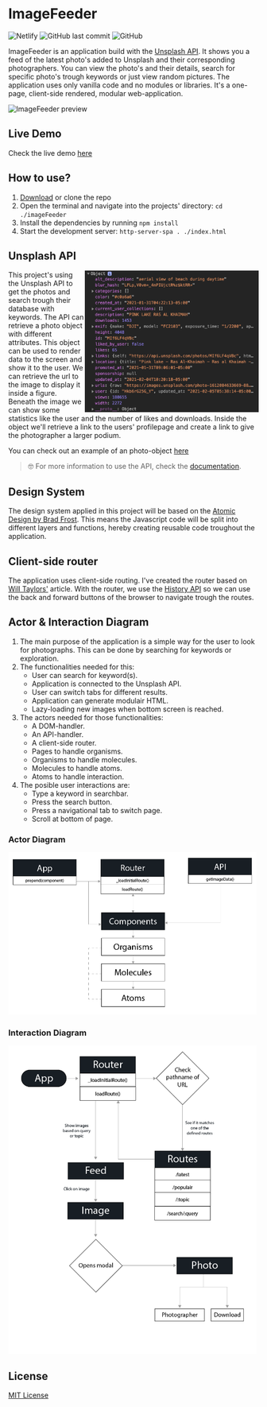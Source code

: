 # ImageFeeder
![Netlify](https://img.shields.io/netlify/9c15f21c-97df-40fa-af0c-bde691ffc65c?style=plastic)
![GitHub last commit](https://img.shields.io/github/last-commit/MarvinMichel/imageFeeder?style=plastic)
![GitHub](https://img.shields.io/github/license/MarvinMichel/imageFeeder?style=plastic)

ImageFeeder is an application build with the [Unsplash API](https://github.com/unsplash/unsplash-js). It shows you a feed of the latest photo's added to Unsplash and their corresponding photographers. You can view the photo's and their details, search for specific photo's trough keywords or just view random pictures. The application uses only vanilla code and no modules or libraries. It's a one-page, client-side rendered, modular web-application.

![ImageFeeder preview](./docs/images/imagefeeder.png)

## Live Demo
Check the live demo [here](https://imagefeeder.netlify.app/)

## How to use?
1. [Download](https://github.com/MarvinMichel/imageFeeder/archive/master.zip) or clone the repo
2. Open the terminal and navigate into the projects' directory: `cd ./imageFeeder`
3. Install the dependencies by running `npm install`
4. Start the development server: `http-server-spa . ./index.html`


## Unsplash API
<img src="./docs/images/api-object-preview.png" alt="Preview of object returned by API" width="350px" align="right">
This project's using the Unsplash API to get the photos and search trough their database with keywords. The API can retrieve a photo object with different attributes. This object can be used to render data to the screen and show it to the user. We can retrieve the url to the image to display it inside a figure. Beneath the image we can show some statistics like the user and the number of likes and downloads. Inside the object we'll retrieve a link to the users' profilepage and create a link to give the photographer a larger podium. 

You can check out an example of an photo-object [here](docs/object-example.json)

>🤓 For more information to use the API, check the [documentation](https://unsplash.com/documentation).


## Design System
The design system applied in this project will be based on the [Atomic Design by Brad Frost](https://bradfrost.com/blog/post/atomic-web-design/). This means the Javascript code will be split into different layers and functions, hereby creating reusable code troughout the application.

## Client-side router
The application uses client-side routing. I've created the router based on [Will Taylors'](https://www.willtaylor.blog/client-side-routing-in-vanilla-js/) article. With the router, we use the [History API](https://developer.mozilla.org/en-US/docs/Web/API/History_API) so we can use the back and forward buttons of the browser to navigate trough the routes.

## Actor & Interaction Diagram
1. The main purpose of the application is a simple way for the user to look for photographs. This can be done by searching for keywords or exploration.
2. The functionalities needed for this:
    - User can search for keyword(s).
    - Application is connected to the Unsplash API.
    - User can switch tabs for different results.
    - Application can generate modulair HTML.
    - Lazy-loading new images when bottom screen is reached.
3. The actors needed for those functionalities:
    - A DOM-handler.
    - An API-handler.
    - A client-side router.
    - Pages to handle organisms.
    - Organisms to handle molecules.
    - Molecules to handle atoms.
    - Atoms to handle interaction.
4. The posible user interactions are:
    - Type a keyword in searchbar.
    - Press the search button.
    - Press a navigational tab to switch page.
    - Scroll at bottom of page.

### Actor Diagram
<img src="./docs/images/actor-diagram.png" width="500px">

### Interaction Diagram
<img src="./docs/images/interaction-diagram.png" width="500px">

## License
[MIT License](LICENSE)
